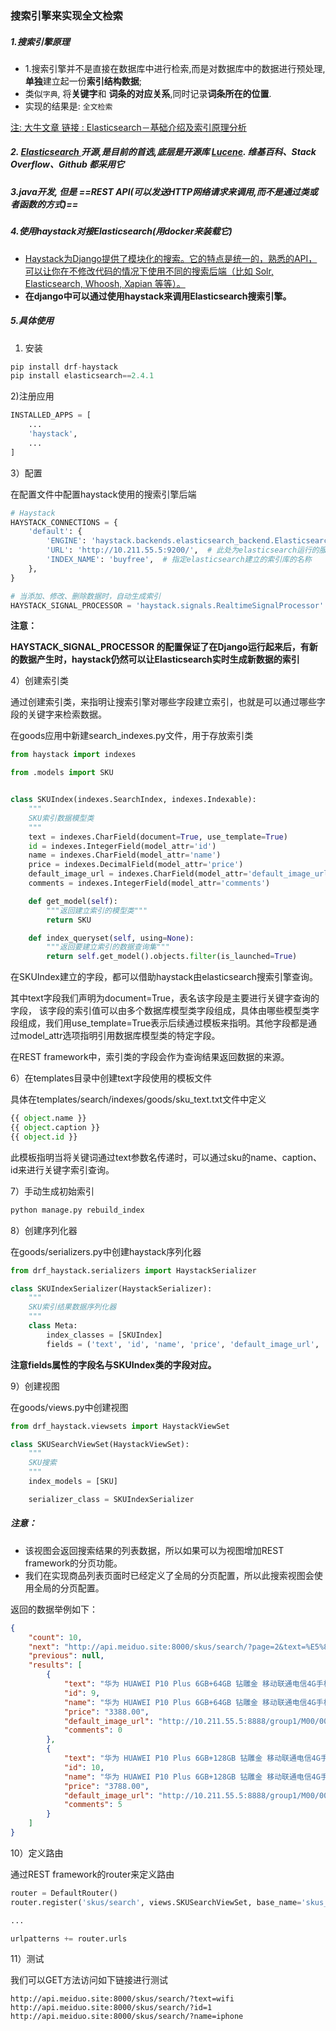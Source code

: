 ### 搜索引擎来实现全文检索

##### 1.搜索引擎原理

- 1.搜索引擎并不是直接在数据库中进行检索,而是对数据库中的数据进行预处理,**单独**建立起一份**索引结构数据**;
- 类似`字典`,  将**关键字**和 **词条的对应关系**,同时记录**词条所在的位置**.
- 实现的结果是:  `全文检索`

<u>注: 大牛文章 链接 : [Elasticsearch－基础介绍及索引原理分析](https://www.cnblogs.com/dreamroute/p/8484457.html)</u>

##### 2. [Elasticsearch ](https://www.elastic.co/) 开源,是目前的首选,底层是开源库 [Lucene](https://lucene.apache.org/). 维基百科、Stack Overflow、Github 都采用它

##### 3.java开发, 但是 ==REST API(可以发送HTTP网络请求来调用,而不是通过类或者函数的方式)==

##### 4.使用haystack对接Elasticsearch(用docker来装载它)

- <u>Haystack为Django提供了模块化的搜索。它的特点是统一的，熟悉的API，可以让你在不修改代码的情况下使用不同的搜索后端（比如 Solr, Elasticsearch, Whoosh, Xapian 等等）。</u>
- **在django中可以通过使用haystack来调用Elasticsearch搜索引擎。**

##### 5.具体使用

1) 安装

```python
pip install drf-haystack
pip install elasticsearch==2.4.1
```

2)注册应用

```python
INSTALLED_APPS = [
    ...
    'haystack',
    ...
]
```

3）配置

在配置文件中配置haystack使用的搜索引擎后端

```python
# Haystack
HAYSTACK_CONNECTIONS = {
    'default': {
        'ENGINE': 'haystack.backends.elasticsearch_backend.ElasticsearchSearchEngine',
        'URL': 'http://10.211.55.5:9200/',  # 此处为elasticsearch运行的服务器ip地址，端口号固定为9200
        'INDEX_NAME': 'buyfree',  # 指定elasticsearch建立的索引库的名称
    },
}

# 当添加、修改、删除数据时，自动生成索引
HAYSTACK_SIGNAL_PROCESSOR = 'haystack.signals.RealtimeSignalProcessor'
```

**注意：**

**HAYSTACK_SIGNAL_PROCESSOR 的配置保证了在Django运行起来后，有新的数据产生时，haystack仍然可以让Elasticsearch实时生成新数据的索引**

4）创建索引类

通过创建索引类，来指明让搜索引擎对哪些字段建立索引，也就是可以通过哪些字段的关键字来检索数据。

在goods应用中新建search_indexes.py文件，用于存放索引类

```python
from haystack import indexes

from .models import SKU


class SKUIndex(indexes.SearchIndex, indexes.Indexable):
    """
    SKU索引数据模型类
    """
    text = indexes.CharField(document=True, use_template=True)
    id = indexes.IntegerField(model_attr='id')
    name = indexes.CharField(model_attr='name')
    price = indexes.DecimalField(model_attr='price')
    default_image_url = indexes.CharField(model_attr='default_image_url')
    comments = indexes.IntegerField(model_attr='comments')

    def get_model(self):
        """返回建立索引的模型类"""
        return SKU

    def index_queryset(self, using=None):
        """返回要建立索引的数据查询集"""
        return self.get_model().objects.filter(is_launched=True)
```

在SKUIndex建立的字段，都可以借助haystack由elasticsearch搜索引擎查询。

其中text字段我们声明为document=True，表名该字段是主要进行关键字查询的字段， 该字段的索引值可以由多个数据库模型类字段组成，具体由哪些模型类字段组成，我们用use_template=True表示后续通过模板来指明。其他字段都是通过model_attr选项指明引用数据库模型类的特定字段。

在REST framework中，索引类的字段会作为查询结果返回数据的来源。

6）在templates目录中创建text字段使用的模板文件

具体在templates/search/indexes/goods/sku_text.txt文件中定义

```python
{{ object.name }}
{{ object.caption }}
{{ object.id }}
```

此模板指明当将关键词通过text参数名传递时，可以通过sku的name、caption、id来进行关键字索引查询。

7）手动生成初始索引

```python
python manage.py rebuild_index
```

8）创建序列化器

在goods/serializers.py中创建haystack序列化器

```python
from drf_haystack.serializers import HaystackSerializer

class SKUIndexSerializer(HaystackSerializer):
    """
    SKU索引结果数据序列化器
    """
    class Meta:
        index_classes = [SKUIndex]
        fields = ('text', 'id', 'name', 'price', 'default_image_url', 'comments')
```

**注意fields属性的字段名与SKUIndex类的字段对应。**

9）创建视图

在goods/views.py中创建视图

```python
from drf_haystack.viewsets import HaystackViewSet

class SKUSearchViewSet(HaystackViewSet):
    """
    SKU搜索
    """
    index_models = [SKU]

    serializer_class = SKUIndexSerializer
```

##### 注意：

- 该视图会返回搜索结果的列表数据，所以如果可以为视图增加REST framework的分页功能。
- 我们在实现商品列表页面时已经定义了全局的分页配置，所以此搜索视图会使用全局的分页配置。

返回的数据举例如下：

```json
{
    "count": 10,
    "next": "http://api.meiduo.site:8000/skus/search/?page=2&text=%E5%8D%8E",
    "previous": null,
    "results": [
        {
            "text": "华为 HUAWEI P10 Plus 6GB+64GB 钻雕金 移动联通电信4G手机 双卡双待\nwifi双天线设计！徕卡人像摄影！P10徕卡双摄拍照，低至2988元！\n9",
            "id": 9,
            "name": "华为 HUAWEI P10 Plus 6GB+64GB 钻雕金 移动联通电信4G手机 双卡双待",
            "price": "3388.00",
            "default_image_url": "http://10.211.55.5:8888/group1/M00/00/02/CtM3BVrRcUeAHp9pAARfIK95am88523545",
            "comments": 0
        },
        {
            "text": "华为 HUAWEI P10 Plus 6GB+128GB 钻雕金 移动联通电信4G手机 双卡双待\nwifi双天线设计！徕卡人像摄影！P10徕卡双摄拍照，低至2988元！\n10",
            "id": 10,
            "name": "华为 HUAWEI P10 Plus 6GB+128GB 钻雕金 移动联通电信4G手机 双卡双待",
            "price": "3788.00",
            "default_image_url": "http://10.211.55.5:8888/group1/M00/00/02/CtM3BVrRchWAMc8rAARfIK95am88158618",
            "comments": 5
        }
    ]
}
```

10）定义路由

通过REST framework的router来定义路由

```python
router = DefaultRouter()
router.register('skus/search', views.SKUSearchViewSet, base_name='skus_search')

...

urlpatterns += router.urls
```

11）测试

我们可以GET方法访问如下链接进行测试

```http
http://api.meiduo.site:8000/skus/search/?text=wifi
http://api.meiduo.site:8000/skus/search/?id=1
http://api.meiduo.site:8000/skus/search/?name=iphone
```









